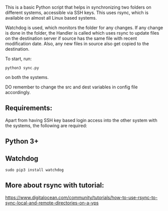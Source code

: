 This is a basic Python script that helps in synchronizing two folders on different systems, accessible via SSH keys. This uses rsync, which is available on almost all Linux based systems.

Watchdog is used, which monitors the folder for any changes. If any change is done in the folder, the Handler is called which uses rsync to update files on the destination server if source has the same file with recent modification date. Also, any new files in source also get copied to the destination.


To start, run:

    python3 sync.py

on both the systems.


DO remember to change the src and dest variables in config file accordingly.


Requirements:
------------


Apart from having SSH key based login access into the other system with the systems, the following are required:


Python 3+
---------


Watchdog
-------

    sudo pip3 install watchdog


More about rsync with tutorial:
-----------------------------

https://www.digitalocean.com/community/tutorials/how-to-use-rsync-to-sync-local-and-remote-directories-on-a-vps
